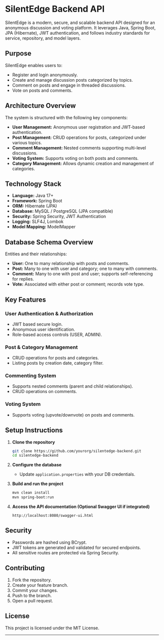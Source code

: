 # SilentEdge Backend API

SilentEdge is a modern, secure, and scalable backend API designed for an anonymous discussion and voting platform. It leverages Java, Spring Boot, JPA (Hibernate), JWT authentication, and follows industry standards for service, repository, and model layers.

## Purpose

SilentEdge enables users to:
- Register and login anonymously.
- Create and manage discussion posts categorized by topics.
- Comment on posts and engage in threaded discussions.
- Vote on posts and comments.

## Architecture Overview

The system is structured with the following key components:
- **User Management:** Anonymous user registration and JWT-based authentication.
- **Post Management:** CRUD operations for posts, categorized under various topics.
- **Comment Management:** Nested comments supporting multi-level discussions.
- **Voting System:** Supports voting on both posts and comments.
- **Category Management:** Allows dynamic creation and management of categories.

## Technology Stack

- **Language:** Java 17+
- **Framework:** Spring Boot
- **ORM:** Hibernate (JPA)
- **Database:** MySQL / PostgreSQL (JPA compatible)
- **Security:** Spring Security, JWT Authentication
- **Logging:** SLF4J, Lombok
- **Model Mapping:** ModelMapper

## Database Schema Overview

Entities and their relationships:

- **User:** One to many relationship with posts and comments.
- **Post:** Many to one with user and category; one to many with comments.
- **Comment:** Many to one with post and user; supports self-referencing for replies.
- **Vote:** Associated with either post or comment; records vote type.

## Key Features

### User Authentication & Authorization
- JWT based secure login.
- Anonymous user identification.
- Role-based access controls (USER, ADMIN).

### Post & Category Management
- CRUD operations for posts and categories.
- Listing posts by creation date, category filter.

### Commenting System
- Supports nested comments (parent and child relationships).
- CRUD operations on comments.

### Voting System
- Supports voting (upvote/downvote) on posts and comments.

## Setup Instructions

1. **Clone the repository**
   ```bash
   git clone https://github.com/yourorg/silentedge-backend.git
   cd silentedge-backend
   ```

2. **Configure the database**
   - Update `application.properties` with your DB credentials.

3. **Build and run the project**
   ```bash
   mvn clean install
   mvn spring-boot:run
   ```

4. **Access the API documentation (Optional Swagger UI if integrated)**
   ```
   http://localhost:8080/swagger-ui.html
   ```

## Security

- Passwords are hashed using BCrypt.
- JWT tokens are generated and validated for secured endpoints.
- All sensitive routes are protected via Spring Security.

## Contributing

1. Fork the repository.
2. Create your feature branch.
3. Commit your changes.
4. Push to the branch.
5. Open a pull request.

## License

This project is licensed under the MIT License.

---
